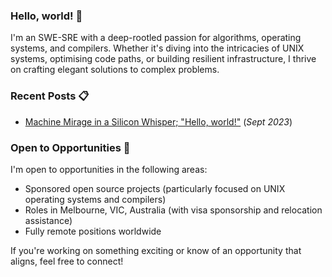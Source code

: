 ### Hello, world! 👋

I'm an SWE-SRE with a deep-rootled passion for algorithms, operating systems, and
compilers. Whether it's diving into the intricacies of UNIX systems, optimising
code paths, or building resilient infrastructure, I thrive on crafting elegant
solutions to complex problems.


### Recent Posts 📋

- [Machine Mirage in a Silicon Whisper; "Hello, world!"](https://kfv.io/blog/hello-world) (_Sept 2023_)


### Open to Opportunities  📩

I'm open to opportunities in the following areas:

- Sponsored open source projects (particularly focused on UNIX operating systems and compilers)
- Roles in Melbourne, VIC, Australia (with visa sponsorship and relocation assistance)
- Fully remote positions worldwide

If you're working on something exciting or know of an opportunity that aligns, feel free to connect!
